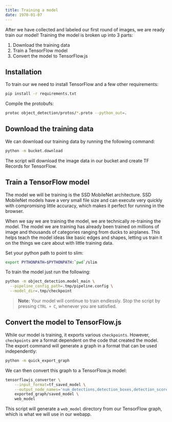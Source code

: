 ```yaml
---
title: Training a model
date: 1970-01-07
---
```

After we have collected and labeled our first round of images, we are ready train our model! Training the model is broken up into 3 parts:
1. Download the training data
2. Train a TensorFlow model
3. Convert the model to TensorFlow.js

## Installation
To train our we need to install TensorFlow and a few other requirements:
```bash
pip install -r requirements.txt
```

Compile the protobufs:
```bash
protoc object_detection/protos/*.proto --python_out=.
```

## Download the training data
We can download our training data by running the following command:
```bash
python -m bucket.download
```

The script will download the image data in our bucket and create TF Records for TensorFlow.

## Train a TensorFlow model
The model we will be training is the SSD MobileNet architecture. SSD MobileNet models have a very small file size and can execute very quickly with compromising little accuracy, which makes it perfect for running in the browser.

When we say we are training the model, we are technically re-training the model. The model we are training has already been trained on millions of image and thousands of categories ranging from ducks to airplanes. This helps teach the model ideas like basic edges and shapes, letting us train it on the things we care about with little training data.


Set your python path to point to slim:
```bash
export PYTHONPATH=$PYTHONPATH:`pwd`/slim
```

To train the model just run the following:
```bash
python -m object_detection.model_main \
  --pipeline_config_path=.tmp/pipeline.config \
  --model_dir=.tmp/checkpoint
```
> **Note:** Your model will continue to train endlessly. Stop the script by pressing `CTRL + C`, whenever you are satisfied.

## Convert the model to TensorFlow.js
While our model is training, it exports various `checkpoints`. However, `checkpoints` are a format dependent on the code that created the model. The export command will generate a graph in a format that can be used independently:
```bash
python -m quick_export_graph
```

We can then convert this graph to a TensorFlow.js model:
```bash
tensorflowjs_converter \
    --input_format=tf_saved_model \
    --output_node_names='num_detections,detection_boxes,detection_scores,detection_classes' \
    exported_graph/saved_model \
    web_model
```
This script will generate a `web_model` directory from our TensorFlow graph, which is what we will use in our webapp.
